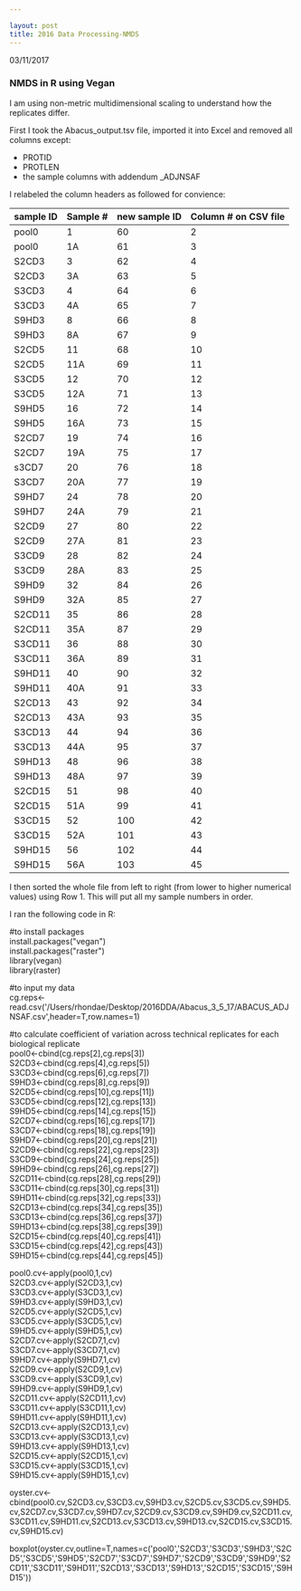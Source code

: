 ```yaml
---

layout: post
title: 2016 Data Processing-NMDS
---
```


03/11/2017

### NMDS in R using Vegan

I am using non-metric multidimensional scaling to understand how the replicates differ.   

First I took the Abacus_output.tsv file, imported it into Excel and removed all columns except:   

- PROTID   
- PROTLEN   
- the sample columns with addendum _ADJNSAF   

I relabeled the column headers as followed for convience:   

| sample ID | Sample # | new sample ID | Column # on CSV file |
|-----------|----------|---------------|----------------------|
| pool0     | 1        | 60            | 2                    |
| pool0     | 1A       | 61            | 3                    |
| S2CD3     | 3        | 62            | 4                    |
| S2CD3     | 3A       | 63            | 5                    |
| S3CD3     | 4        | 64            | 6                    |
| S3CD3     | 4A       | 65            | 7                    |
| S9HD3     | 8        | 66            | 8                    |
| S9HD3     | 8A       | 67            | 9                    |
| S2CD5     | 11       | 68            | 10                   |
| S2CD5     | 11A      | 69            | 11                   |
| S3CD5     | 12       | 70            | 12                   |
| S3CD5     | 12A      | 71            | 13                   |
| S9HD5     | 16       | 72            | 14                   |
| S9HD5     | 16A      | 73            | 15                   |
| S2CD7     | 19       | 74            | 16                   |
| S2CD7     | 19A      | 75            | 17                   |
| s3CD7     | 20       | 76            | 18                   |
| S3CD7     | 20A      | 77            | 19                   |
| S9HD7     | 24       | 78            | 20                   |
| S9HD7     | 24A      | 79            | 21                   |
| S2CD9     | 27       | 80            | 22                   |
| S2CD9     | 27A      | 81            | 23                   |
| S3CD9     | 28       | 82            | 24                   |
| S3CD9     | 28A      | 83            | 25                   |
| S9HD9     | 32       | 84            | 26                   |
| S9HD9     | 32A      | 85            | 27                   |
| S2CD11    | 35       | 86            | 28                   |
| S2CD11    | 35A      | 87            | 29                   |
| S3CD11    | 36       | 88            | 30                   |
| S3CD11    | 36A      | 89            | 31                   |
| S9HD11    | 40       | 90            | 32                   |
| S9HD11    | 40A      | 91            | 33                   |
| S2CD13    | 43       | 92            | 34                   |
| S2CD13    | 43A      | 93            | 35                   |
| S3CD13    | 44       | 94            | 36                   |
| S3CD13    | 44A      | 95            | 37                   |
| S9HD13    | 48       | 96            | 38                   |
| S9HD13    | 48A      | 97            | 39                   |
| S2CD15    | 51       | 98            | 40                   |
| S2CD15    | 51A      | 99            | 41                   |
| S3CD15    | 52       | 100           | 42                   |
| S3CD15    | 52A      | 101           | 43                   |
| S9HD15    | 56       | 102           | 44                   |
| S9HD15    | 56A      | 103           | 45                   |

I then sorted the whole file from left to right (from lower to higher numerical values) using Row 1. This will put all my sample numbers in order.   

I ran the following code in R:   

#to install packages   
install.packages("vegan")   
install.packages("raster")   
library(vegan)   
library(raster)   

#to input my data   
cg.reps<-read.csv('/Users/rhondae/Desktop/2016DDA/Abacus_3_5_17/ABACUS_ADJNSAF.csv',header=T,row.names=1)

#to calculate coefficient of variation across technical replicates for each biological replicate   
pool0<-cbind(cg.reps[2],cg.reps[3])   
S2CD3<-cbind(cg.reps[4],cg.reps[5])   
S3CD3<-cbind(cg.reps[6],cg.reps[7])   
S9HD3<-cbind(cg.reps[8],cg.reps[9])   
S2CD5<-cbind(cg.reps[10],cg.reps[11])   
S3CD5<-cbind(cg.reps[12],cg.reps[13])   
S9HD5<-cbind(cg.reps[14],cg.reps[15])   
S2CD7<-cbind(cg.reps[16],cg.reps[17])   
S3CD7<-cbind(cg.reps[18],cg.reps[19])   
S9HD7<-cbind(cg.reps[20],cg.reps[21])   
S2CD9<-cbind(cg.reps[22],cg.reps[23])   
S3CD9<-cbind(cg.reps[24],cg.reps[25])   
S9HD9<-cbind(cg.reps[26],cg.reps[27])   
S2CD11<-cbind(cg.reps[28],cg.reps[29])   
S3CD11<-cbind(cg.reps[30],cg.reps[31])   
S9HD11<-cbind(cg.reps[32],cg.reps[33])   
S2CD13<-cbind(cg.reps[34],cg.reps[35])   
S3CD13<-cbind(cg.reps[36],cg.reps[37])   
S9HD13<-cbind(cg.reps[38],cg.reps[39])   
S2CD15<-cbind(cg.reps[40],cg.reps[41])   
S3CD15<-cbind(cg.reps[42],cg.reps[43])   
S9HD15<-cbind(cg.reps[44],cg.reps[45])   

pool0.cv<-apply(pool0,1,cv)   
S2CD3.cv<-apply(S2CD3,1,cv)   
S3CD3.cv<-apply(S3CD3,1,cv)   
S9HD3.cv<-apply(S9HD3,1,cv)   
S2CD5.cv<-apply(S2CD5,1,cv)   
S3CD5.cv<-apply(S3CD5,1,cv)   
S9HD5.cv<-apply(S9HD5,1,cv)   
S2CD7.cv<-apply(S2CD7,1,cv)   
S3CD7.cv<-apply(S3CD7,1,cv)   
S9HD7.cv<-apply(S9HD7,1,cv)   
S2CD9.cv<-apply(S2CD9,1,cv)   
S3CD9.cv<-apply(S3CD9,1,cv)   
S9HD9.cv<-apply(S9HD9,1,cv)   
S2CD11.cv<-apply(S2CD11,1,cv)   
S3CD11.cv<-apply(S3CD11,1,cv)   
S9HD11.cv<-apply(S9HD11,1,cv)   
S2CD13.cv<-apply(S2CD13,1,cv)   
S3CD13.cv<-apply(S3CD13,1,cv)   
S9HD13.cv<-apply(S9HD13,1,cv)   
S2CD15.cv<-apply(S2CD15,1,cv)   
S3CD15.cv<-apply(S3CD15,1,cv)   
S9HD15.cv<-apply(S9HD15,1,cv)   

oyster.cv<-cbind(pool0.cv,S2CD3.cv,S3CD3.cv,S9HD3.cv,S2CD5.cv,S3CD5.cv,S9HD5.cv,S2CD7.cv,S3CD7.cv,S9HD7.cv,S2CD9.cv,S3CD9.cv,S9HD9.cv,S2CD11.cv,S3CD11.cv,S9HD11.cv,S2CD13.cv,S3CD13.cv,S9HD13.cv,S2CD15.cv,S3CD15.cv,S9HD15.cv)

boxplot(oyster.cv,outline=T,names=c('pool0','S2CD3','S3CD3','S9HD3','S2CD5','S3CD5','S9HD5','S2CD7','S3CD7','S9HD7','S2CD9','S3CD9','S9HD9','S2CD11','S3CD11','S9HD11','S2CD13','S3CD13','S9HD13','S2CD15','S3CD15','S9HD15'))





